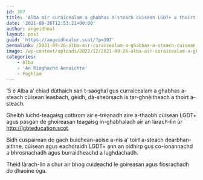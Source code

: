 ```yaml
---
id: 307
title: 'Alba air curaicealam a ghabhas a-steach cùisean LGDT+ a thoirt a-steach'
date: '2021-09-26T12:53:21+00:00'
author: angeidheal
layout: post
guid: 'https://angeidhealur.scot/?p=307'
permalink: /2021-09-26-alba-air-curaicealam-a-ghabhas-a-steach-cuisean-lgdt-a-thoirt-a-steach/
image: /wp-content/uploads/2022/12/2021-09-26-alba-air-curaicealam-a-ghabhas-a-steach-cuisean-lgdt-a-thoirt-a-steach.webp
categories:
    - Alba
    - 'An Rìoghachd Aonaichte'
    - Foghlam
---
```


‘S e Alba a’ chiad dùthaich san t-saoghal gus curraicealam a ghabhas a-steach cùisean leasbach, gèidh, dà-sheòrsach is tar-ghnèitheach a thoirt a-steach.

Gheibh luchd-teagaisg cothrom air e-trèanadh aire a-thaobh cùisean LGDT+ agus pasgan de ghoireasan teagaisg in-ghabhalach air an làrach-lìn ùr <http://lgbteducation.scot>.

Bidh cuspairean do gach buidhean-aoise a-nis a’ toirt a-steach dearbhan-aithne, cùisean agus eachdraidh LGDT+ ann an oidhirp gus co-ionannachd a bhrosnachadh agus burraidheachd a lughdachadh.

Thèid làrach-lìn a chur air bhog cuideachd le goireasan agus fiosrachadh do dhaoine òga.